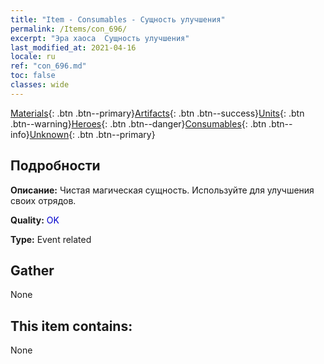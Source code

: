 ```yaml
---
title: "Item - Consumables - Сущность улучшения"
permalink: /Items/con_696/
excerpt: "Эра хаоса  Сущность улучшения"
last_modified_at: 2021-04-16
locale: ru
ref: "con_696.md"
toc: false
classes: wide
---
```

 [Materials](/ru/Items/){: .btn .btn--primary}[Artifacts](/ru/Items/Artifacts/){: .btn .btn--success}[Units](/ru/Items/Units/){: .btn .btn--warning}[Heroes](/ru/Items/Heroes/){: .btn .btn--danger}[Consumables](/ru/Items/Consumables/){: .btn .btn--info}[Unknown](/ru/Items/Unknown/){: .btn .btn--primary}

## Подробности
 **Описание:** Чистая магическая сущность. Используйте для улучшения своих отрядов.

 **Quality:** <span style="color: #0000CD">OK</span>

 **Type:** Event related

## Gather

  None

## This item contains:

  None

